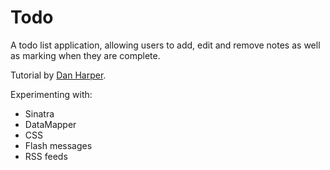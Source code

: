 Todo
=================

A todo list application, allowing users to add, edit and remove notes as well as marking when they are complete.

Tutorial by [Dan Harper](http://code.tutsplus.com/series/singing-with-sinatra--net-19113).

Experimenting with:

* Sinatra
* DataMapper
* CSS
* Flash messages
* RSS feeds